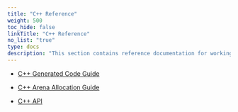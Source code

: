 ```yaml
---
title: "C++ Reference"
weight: 500
toc_hide: false
linkTitle: "C++ Reference"
no_list: "true"
type: docs
description: "This section contains reference documentation for working with protocol buffer classes in C++."
---
```

    

*   [C++ Generated Code Guide](/reference/cpp/cpp-generated)
*   [C++ Arena Allocation Guide](/reference/cpp/arenas)

*   [C++ API](/reference/cpp)
